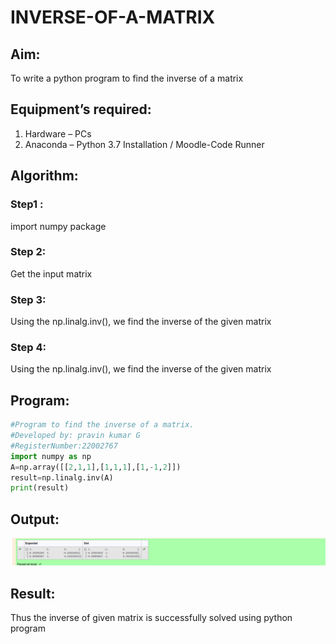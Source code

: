 # INVERSE-OF-A-MATRIX
## Aim:
To write a python program to find the inverse of a matrix
## Equipment’s required:
1. 	Hardware – PCs
2. 	Anaconda – Python 3.7 Installation / Moodle-Code Runner
## Algorithm:
### Step1 : 
import numpy package

### Step 2: 
Get the input matrix
### Step 3: 
Using the np.linalg.inv(), we find the inverse of the given matrix
### Step 4: 
Using the np.linalg.inv(), we find the inverse of the given matrix


## Program:
```python
#Program to find the inverse of a matrix.
#Developed by: pravin kumar G
#RegisterNumber:22002767
import numpy as np
A=np.array([[2,1,1],[1,1,1],[1,-1,2]])
result=np.linalg.inv(A)
print(result)
```
## Output:
![output](/inv.png)
## Result:
Thus the inverse of given matrix is successfully solved using python program

